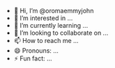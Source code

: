 - 👋 Hi, I’m @oromaemmyjohn
- 👀 I’m interested in ...
- 🌱 I’m currently learning ...
- 💞️ I’m looking to collaborate on ...
- 📫 How to reach me ...
- 😄 Pronouns: ...
- ⚡ Fun fact: ...

<!---
oromaemmyjohn/oromaemmyjohn is a ✨ special ✨ repository because its `README.md` (this file) appears on your GitHub profile.
You can click the Preview link to take a look at your changes.
--->

